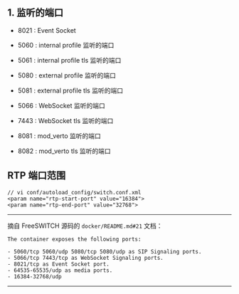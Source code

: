 ## 1. 监听的端口

* 8021 : Event Socket

* 5060 : internal profile 监听的端口
* 5061 : internal profile tls 监听的端口

* 5080 : external profile 监听的端口
* 5081 : external profile tls 监听的端口

* 5066 : WebSocket 监听的端口
* 7443 : WebSocket tls 监听的端口
 
* 8081 : mod_verto 监听的端口
* 8082 : mod_verto tls 监听的端口

## RTP 端口范围

```
// vi conf/autoload_config/switch.conf.xml
<param name="rtp-start-port" value="16384">
<param name="rtp-end-port" value="32768">
```

---

摘自 FreeSWITCH 源码的 `docker/README.md#21` 文档：

```
The container exposes the following ports:

- 5060/tcp 5060/udp 5080/tcp 5080/udp as SIP Signaling ports.
- 5066/tcp 7443/tcp as WebSocket Signaling ports.
- 8021/tcp as Event Socket port.
- 64535-65535/udp as media ports.
- 16384-32768/udp
```

---

